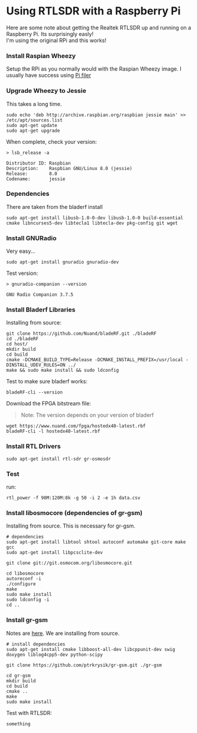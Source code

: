 # Using RTLSDR with a Raspberry Pi

Here are some note about getting the Realtek RTLSDR up and running on a Raspberry Pi. Its surprisingly easly!  
I'm using the original RPi and this works!

### Install Raspian Wheezy

Setup the RPi as you normally would with the Raspian Wheezy image.  I usually have success using [Pi filer](http://ivanx.com/raspberrypi/)

### Upgrade Wheezy to Jessie

This takes a long time.

```
sudo echo 'deb http://archive.raspbian.org/raspbian jessie main' >> /etc/apt/sources.list
sudo apt-get update
sudo apt-get upgrade
```

When complete, check your version:

```
> lsb_release -a

Distributor ID: Raspbian
Description:    Raspbian GNU/Linux 8.0 (jessie)
Release:        8.0
Codename:       jessie
```

### Dependencies
There are taken from the bladerf install

```
sudo apt-get install libusb-1.0-0-dev libusb-1.0-0 build-essential cmake libncurses5-dev libtecla1 libtecla-dev pkg-config git wget
```

### Install GNURadio

Very easy...

```
sudo apt-get install gnuradio gnuradio-dev
```

Test version:
```
> gnuradio-companion --version

GNU Radio Companion 3.7.5
```

### Install Bladerf Libraries

Installing from source:
```
git clone https://github.com/Nuand/bladeRF.git ./bladeRF
cd ./bladeRF
cd host/
mkdir build
cd build
cmake -DCMAKE_BUILD_TYPE=Release -DCMAKE_INSTALL_PREFIX=/usr/local -DINSTALL_UDEV_RULES=ON ../
make && sudo make install && sudo ldconfig
```

Test to make sure bladerf works:

```
bladeRF-cli --version
```

Download the FPGA bitstream file:

> Note: The version depends on your version of bladerf

```
wget https://www.nuand.com/fpga/hostedx40-latest.rbf
bladeRF-cli -l hostedx40-latest.rbf
```

### Install RTL Drivers

```
sudo apt-get install rtl-sdr gr-osmosdr
```

### Test

run:

```
rtl_power -f 90M:120M:8k -g 50 -i 2 -e 1h data.csv
```

### Install libosmocore (dependencies of gr-gsm)

Installing from source.  This is necessary for gr-gsm.

```
# dependencies
sudo apt-get install libtool shtool autoconf automake git-core make gcc
sudo apt-get install libpcsclite-dev

git clone git://git.osmocom.org/libosmocore.git

cd libosmocore
autoreconf -i
./configure
make
sudo make install
sudo ldconfig -i
cd ..
```

### Install gr-gsm
Notes are [here](https://github.com/ptrkrysik/gr-gsm/wiki/Installation).  We are installing from source.

```
# install dependencies
sudo apt-get install cmake libboost-all-dev libcppunit-dev swig doxygen liblog4cpp5-dev python-scipy

git clone https://github.com/ptrkrysik/gr-gsm.git ./gr-gsm

cd gr-gsm
mkdir build
cd build
cmake ..
make
sudo make install
```

Test with RTLSDR:

```
something
```


